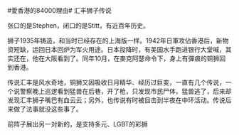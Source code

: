 #愛香港的84000理由# 汇丰狮子传说

张口的是Stephen，闭口的是Stitt，有近百年历史。

狮子1935年铸造，和当时已经存在的上海版一样。1942年日軍攻佔香港后，新物资短缺，运回日本回炉为军火用途。日本投降时，有美国水手跑进银行大堂喊，其实还在，他在大阪看到了。同年10月，在麥克阿瑟命令下，身上有彈痕的铜狮回到香港。

传说汇丰是风水奇地，铜狮又因吸收日月精华、经历过巨变，一直有几个传说，一个说警察晚上巡逻看到猛兽在后巷，开了枪，只发现市民尸体，猛兽逃了，后来却发现汇丰狮子嘴巴有血云云；另外，也传说有时被目击到半夜在中环活动。传说后来做了法事就没这些事了。

前阵子展出另一对新的，是支持多元、LGBT的彩狮
